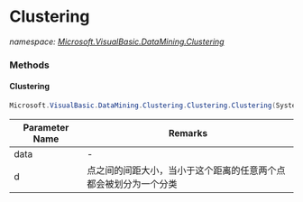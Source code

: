 ﻿# Clustering
_namespace: <a href="#" onClick="load('/docs/Microsoft.VisualBasic.DataMining.Clustering/index.md')">Microsoft.VisualBasic.DataMining.Clustering</a>_





### Methods

#### Clustering
```csharp
Microsoft.VisualBasic.DataMining.Clustering.Clustering.Clustering(System.Collections.Generic.IEnumerable{System.Double},System.Double)
```


|Parameter Name|Remarks|
|--------------|-------|
|data|-|
|d|点之间的间距大小，当小于这个距离的任意两个点都会被划分为一个分类|




